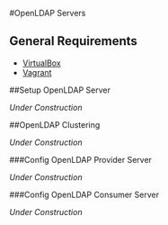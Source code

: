 #OpenLDAP Servers

## General Requirements

- [VirtualBox](https://www.virtualbox.org/wiki/Downloads)
- [Vagrant](https://www.vagrantup.com/downloads.html)

##Setup OpenLDAP Server

*Under Construction*

##OpenLDAP Clustering

*Under Construction*

###Config OpenLDAP Provider Server

*Under Construction*

###Config OpenLDAP Consumer Server

*Under Construction*
